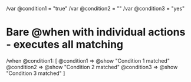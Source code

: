 /var @condition1 = "true"
/var @condition2 = ""
/var @condition3 = "yes"

# Bare @when with individual actions - executes all matching
/when @condition1: [
  @condition1 => @show "Condition 1 matched"
  @condition2 => @show "Condition 2 matched"
  @condition3 => @show "Condition 3 matched"
]